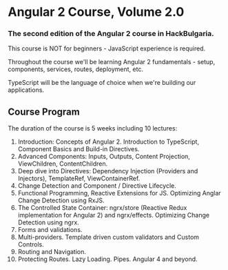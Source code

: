 # Angular 2 Course, Volume 2.0

### The second edition of the Angular 2 course in HackBulgaria.

This course is NOT for beginners - JavaScript experience is required.

Throughout the course we'll be learning Angular 2 fundamentals - setup, components, services, routes, deployment, etc. 

TypeScript will be the language of choice when we're building our applications.

## Course Program

The duration of the course is 5 weeks including 10 lectures:

01. Introduction: Concepts of Angular 2. Introduction to TypeScript, Component Basics and Build-in Directives.
02. Advanced Components: Inputs, Outputs, Content Projection, ViewChildren, ContentChildren.
03. Deep dive into Directives: Dependency Injection (Providers and Injectors), TemplateRef, ViewContainerRef.
04. Change Detection and Component / Directive Lifecycle.
05. Functional Programming, Reactive Extensions for JS. Optimizing Anglar Change Detection using RxJS.
06. The Controlled State Container: ngrx/store (Reactive Redux implementation for Angular 2) and ngrx/effects. Optimizing Change Detection using ngrx.
07. Forms and validations.
08. Multi-providers. Template driven custom validators and Custom Controls.
09. Routing and Navigation.
10. Protecting Routes. Lazy Loading. Pipes. Angular 4 and beyond.
